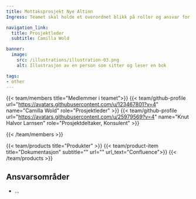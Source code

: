 ```yaml
---
title: Mottaksprosjekt Nye Altinn
Ingress: Teamet skal holde et overordnet blikk på roller og ansvar for å sikre at organisasjonen er godt forberedt på drift og forvaltning av Altinn 3. Dette innebærer å få oversikt over alle nødvendige aktiviteter, at ansvar er tydelig plassert og forstått, samt at ingen kritiske oppgaver eller kapabiliteter faller mellom stolene.

navigation_link:
  title: Prosjektleder
  subtitle: Camilla Wold

banner:
  image:
    src: /illustrations/illustration-03.png
    alt: Illustrasjon av en person som sitter og leser en bok

tags:
- other
---
```


{{< team/members title="Medlemmer i teamet">}}
{{< team/github-profile url="https://avatars.githubusercontent.com/u/123467801?v=4" name="Camilla Wold" role="Prosjektleder" >}}
{{< team/github-profile url="https://avatars.githubusercontent.com/u/25979569?v=4" name="Knut Halvor Larnsen" role="Prosjektdeltaker, Konsulent" >}}



{{< /team/members >}}

{{< team/products title="Produkter" >}}
{{< team/product-item title="Dokumentasjon" subtitle="" url="" url_text="Confluence">}}
{{< /team/products >}}

## Ansvarsområder

- ...
